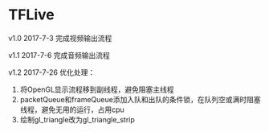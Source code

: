 # TFLive

v1.0 2017-7-3 完成视频输出流程

v1.1 2017-7-6 完成音频输出流程

v1.2 2017-7-26 优化处理：
 1. 将OpenGL显示流程移到副线程，避免阻塞主线程
 2. packetQueue和frameQueue添加入队和出队的条件锁，在队列空或满时阻塞线程，避免无用的运行，占用cpu
 3. 绘制gl_triangle改为gl_triangle_strip
